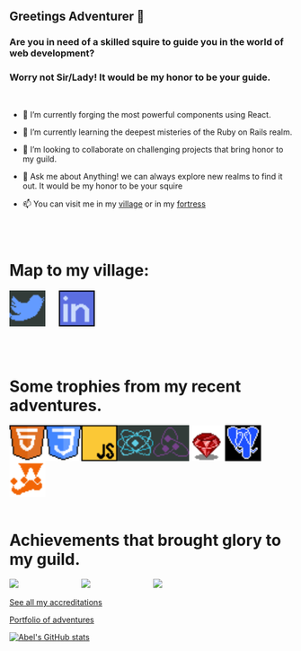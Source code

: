 ## Greetings Adventurer 👋

### Are you in need of a skilled squire to guide you in the world of web development?
### Worry not Sir/Lady! It would be my honor to be your guide.
<br>

- 🔭 I’m currently forging the most powerful components using React.

- 🌱 I’m currently learning the deepest misteries of the Ruby on Rails realm.

- 👯 I’m looking to collaborate on challenging projects that bring 
honor to my guild.

- 💬 Ask me about Anything! we can always explore new realms to find it out. It would be my honor to be your squire

- 📫 You can visit me in my [village](https://twitter.com/AbelHerreraZam1) or in my [
fortress](https://www.linkedin.com/in/abelherreraz/)

<br>
<br>

# Map to my village:

[<img src="./assets/twitter.png" width="64px" />][twitter]&nbsp;&nbsp;&nbsp;&nbsp;&nbsp;
[<img src="./assets/linkedin.png" width="64px" />][linkedin]

[twitter]: https://twitter.com/AbelHerreraZam1
[linkedin]: https://www.linkedin.com/in/abelherreraz/

<br>
<br>

# Some trophies from my recent adventures.

<img align="left" src="./assets/html.png" width="64px" />
<img align="left" src="./assets/cssl.png" width="64px" />
<img align="left" src="./assets/js.png" width="64px" />
<img align="left" src="./assets/react.png" width="64px" />
<img align="left" src="./assets/redux.png" width="64px" />
<img align="left" src="./assets/ruby.png" width="64px" />
<img align="left" src="./assets/postgresql.png" width="64px" />

<img  src="./assets/jest.png" width="64px" />

<br>
<br>

# Achievements that brought glory to my guild.


<img align="left" src="https://api.accredible.com/v1/frontend/credential_website_embed_image/badge/44240667" width="128px" />
<img align="left" src="https://api.accredible.com/v1/frontend/credential_website_embed_image/badge/41875040" width="128px" />
<img src="https://api.accredible.com/v1/frontend/credential_website_embed_image/badge/40244624" width="128px" />

<br>

[See all my accreditations](https://www.credential.net/profile/abelherrerazambrano/wallet)


[Portfolio of adventures](https://abel-codes.netlify.app/)

[![Abel's GitHub stats](https://github-readme-stats.vercel.app/api?username=Lino09show_icons=true&theme=radical)](https://github.com/anuraghazra/github-readme-stats)
